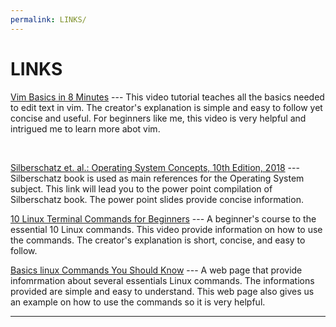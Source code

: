 ```yaml
---
permalink: LINKS/
---
```


# LINKS

[Vim Basics in 8 Minutes](https://youtu.be/ggSyF1SVFr4?si=qqRY0Xd6p0usooD5) ---
This video tutorial teaches all the basics needed to edit text in vim.
The creator's explanation is simple and easy to follow yet concise and useful.
For beginners like me, this video is very helpful and intrigued me to learn more abot vim. 

<br> 

[Silberschatz et. al.: Operating System Concepts, 10th Edition, 2018](https://www.os-book.com/OS10/slide-dir/) --- 
Silberschatz book is used as main references for the Operating System subject. This link will lead you to the power point compilation of Silberschatz book. The power point slides provide concise information. 
<br> 

[10 Linux Terminal Commands for Beginners](https://youtu.be/CpTfQ-q6MPU?si=Qh9apbj7V7hNpEaF) ---
A beginner's course to the essential 10 Linux commands. This video provide information on how to use the commands. The creator's explanation is short, concise, and easy to follow. 
<br> 

[Basics linux Commands You Should Know](https://linuxopsys.com/topics/basic-linux-commands) ---
A web page that provide infomrmation about several essentials Linux commands. The informations provided are simple and easy to understand. This web page also gives us an example on how to use the commands so it is very helpful. 


<hr>
